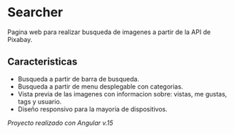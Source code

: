 # Searcher
Pagina web para realizar busqueda de imagenes a partir de la API de Pixabay.

## Caracteristicas
- Busqueda a partir de barra de busqueda.
- Busqueda a partir de menu desplegable con categorias.
- Vista previa de las imagenes con informacion sobre: vistas, me gustas, tags y usuario.
- Diseño responsivo para la mayoria de dispositivos.



*Proyecto realizado con Angular v.15*